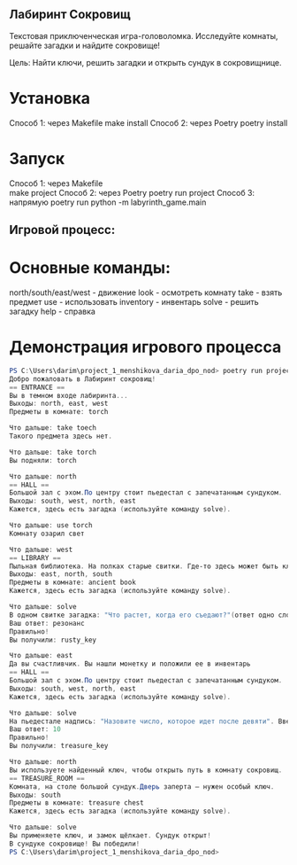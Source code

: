 ## Лабиринт Сокровищ
Текстовая приключенческая игра-головоломка. Исследуйте комнаты, решайте загадки и найдите сокровище!

Цель: Найти ключи, решить загадки и открыть сундук в сокровищнице.

# Установка
Способ 1: через Makefile
make install
Способ 2: через Poetry
poetry install

# Запуск

Способ 1: через Makefile  
make project
Способ 2: через Poetry
poetry run project
Способ 3: напрямую
poetry run python -m labyrinth_game.main

## Игровой процесс:

# Основные команды:
north/south/east/west - движение
look - осмотреть комнату
take <item> - взять предмет
use <item> - использовать
inventory - инвентарь
solve - решить загадку
help - справка

#  Демонстрация игрового процесса

```powershell
PS C:\Users\darim\project_1_menshikova_daria_dpo_nod> poetry run project
Добро пожаловать в Лабиринт сокровищ!
== ENTRANCE ==
Вы в темном входе лабиринта...
Выходы: north, east, west
Предметы в комнате: torch

Что дальше: take toech
Такого предмета здесь нет.

Что дальше: take torch
Вы подняли: torch

Что дальше: north
== HALL ==
Большой зал с эхом.По центру стоит пьедестал с запечатанным сундуком.
Выходы: south, west, north, east
Кажется, здесь есть загадка (используйте команду solve).

Что дальше: use torch
Комнату озарил свет

Что дальше: west
== LIBRARY ==
Пыльная библиотека. На полках старые свитки. Где-то здесь может быть ключ от сокровищницы.
Выходы: east, north, south
Предметы в комнате: ancient book
Кажется, здесь есть загадка (используйте команду solve).

Что дальше: solve
В одном свитке загадка: "Что растет, когда его съедают?"(ответ одно слово)
Ваш ответ: резонанс
Правильно!
Вы получили: rusty_key

Что дальше: east
Да вы счастливчик. Вы нашли монетку и положили ее в инвентарь
== HALL ==
Большой зал с эхом.По центру стоит пьедестал с запечатанным сундуком.
Выходы: south, west, north, east
Кажется, здесь есть загадка (используйте команду solve).

Что дальше: solve
На пьедестале надпись: "Назовите число, которое идет после девяти". Введите ответ цифрой или словом.
Ваш ответ: 10
Правильно!
Вы получили: treasure_key

Что дальше: north
Вы используете найденный ключ, чтобы открыть путь в комнату сокровищ.
== TREASURE_ROOM ==
Комната, на столе большой сундук.Дверь заперта — нужен особый ключ.
Выходы: south
Предметы в комнате: treasure chest
Кажется, здесь есть загадка (используйте команду solve).

Что дальше: solve
Вы применяете ключ, и замок щёлкает. Сундук открыт!
В сундуке сокровище! Вы победили!
PS C:\Users\darim\project_1_menshikova_daria_dpo_nod>
```